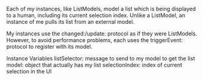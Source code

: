 Each of my instances, like ListModels, model a list which is being displayed to a human, including its current selection index.  Unlike a ListModel, an instance of me pulls its list from an external model.

My instances use the changed:/update: protocol as if they were ListModels.  However, to avoid performance problems, each uses the triggerEvent: protocol to register with its model.

Instance Variables
	listSelector:			message to send to my model to get the list
	model:				object that actually has my list
	selectionIndex:		index of current selection in the UI
